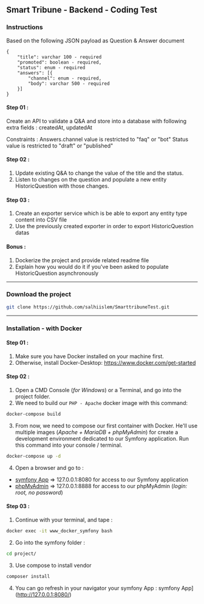 ## Smart Tribune - Backend - Coding Test

### Instructions

Based on the following JSON payload as Question & Answer document

```
{
	"title": varchar 100 - required
	"promoted": boolean - required,
	"status": enum - required 
	"answers": [{
		"channel": enum - required,
		"body": varchar 500 - required
	}]
}
```

#### Step 01 :

Create an API to validate a Q&A and store into a database with following extra fields : createdAt, updatedAt 

Constraints : 
Answers.channel value is restricted to "faq" or "bot"
Status value is restricted to "draft" or "published"


#### Step 02 :

1. Update existing Q&A to change the value of the title and the status. 
2. Listen to changes on the question and populate a new entity HistoricQuestion with those changes.

#### Step 03 :

1. Create an exporter service which is be able to export any entity type content into CSV file
2. Use the previously created exporter in order to export HistoricQuestion datas

#### Bonus :

1. Dockerize the project and provide related readme file 
2. Explain how you would do it if you've been asked to populate HistoricQuestion asynchronously

---

### Download the project

```bash
git clone https://github.com/salhiislem/SmarttribuneTest.git
```

---

### Installation - with Docker

#### Step 01 :

1. Make sure you have Docker installed on your machine first.
2. Otherwise, install Docker-Desktop: https://www.docker.com/get-started

#### Step 02 : 

1. Open a CMD Console (_for Windows_) or a Terminal, and go into the project folder.
2. We need to build our `PHP - Apache` docker image with this command:

```bash
docker-compose build
```
3. From now, we need to compose our first container with Docker. He'll use multiple images (_Apache + MariaDB + phpMyAdmin_) for create a development environment dedicated to our Symfony application. Run this command into your console / terminal.
```bash
docker-compose up -d
```
4. Open a browser and go to :
- [symfony App](http://127.0.0.1:8080/) => 127.0.0.1:8080 for access to our Symfony application 
- [phpMyAdmin](http://127.0.0.1:8888/) => 127.0.0.1:8888 for access to our phpMyAdmin (_login: root, no password_)

#### Step 03 : 

1. Continue with your terminal, and tape : 
```bash
docker exec -it www_docker_symfony bash
```
2. Go into the symfony folder : 
```bash
cd project/
```
3. Use compose to install vendor 
```bash
composer install 
```
4. You can go refresh in your navigator your symfony App : symfony App](http://127.0.0.1:8080/)